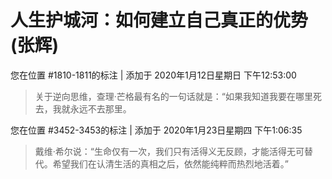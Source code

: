 # 人生护城河：如何建立自己真正的优势 (张辉)

您在位置 #1810-1811的标注 | 添加于 2020年1月12日星期日 下午12:53:00

>关于逆向思维，查理·芒格最有名的一句话就是：“如果我知道我要在哪里死去，我就永远不去那里。

您在位置 #3452-3453的标注 | 添加于 2020年1月23日星期四 下午1:06:35

>戴维·希尔说：“生命仅有一次，我们只有活得义无反顾，才能活得无可替代。希望我们在认清生活的真相之后，依然能纯粹而热烈地活着。”
